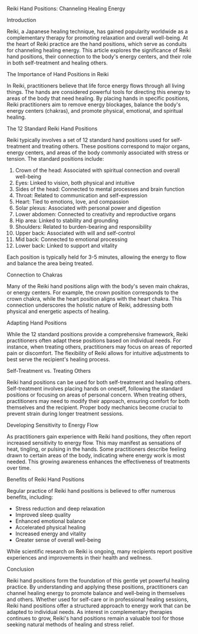 Reiki Hand Positions: Channeling Healing Energy

Introduction

Reiki, a Japanese healing technique, has gained popularity worldwide as a complementary therapy for promoting relaxation and overall well-being. At the heart of Reiki practice are the hand positions, which serve as conduits for channeling healing energy. This article explores the significance of Reiki hand positions, their connection to the body's energy centers, and their role in both self-treatment and healing others.

The Importance of Hand Positions in Reiki

In Reiki, practitioners believe that life force energy flows through all living things. The hands are considered powerful tools for directing this energy to areas of the body that need healing. By placing hands in specific positions, Reiki practitioners aim to remove energy blockages, balance the body's energy centers (chakras), and promote physical, emotional, and spiritual healing.

The 12 Standard Reiki Hand Positions

Reiki typically involves a set of 12 standard hand positions used for self-treatment and treating others. These positions correspond to major organs, energy centers, and areas of the body commonly associated with stress or tension. The standard positions include:

1. Crown of the head: Associated with spiritual connection and overall well-being
2. Eyes: Linked to vision, both physical and intuitive
3. Sides of the head: Connected to mental processes and brain function
4. Throat: Related to communication and self-expression
5. Heart: Tied to emotions, love, and compassion
6. Solar plexus: Associated with personal power and digestion
7. Lower abdomen: Connected to creativity and reproductive organs
8. Hip area: Linked to stability and grounding
9. Shoulders: Related to burden-bearing and responsibility
10. Upper back: Associated with will and self-control
11. Mid back: Connected to emotional processing
12. Lower back: Linked to support and vitality

Each position is typically held for 3-5 minutes, allowing the energy to flow and balance the area being treated.

Connection to Chakras

Many of the Reiki hand positions align with the body's seven main chakras, or energy centers. For example, the crown position corresponds to the crown chakra, while the heart position aligns with the heart chakra. This connection underscores the holistic nature of Reiki, addressing both physical and energetic aspects of healing.

Adapting Hand Positions

While the 12 standard positions provide a comprehensive framework, Reiki practitioners often adapt these positions based on individual needs. For instance, when treating others, practitioners may focus on areas of reported pain or discomfort. The flexibility of Reiki allows for intuitive adjustments to best serve the recipient's healing process.

Self-Treatment vs. Treating Others

Reiki hand positions can be used for both self-treatment and healing others. Self-treatment involves placing hands on oneself, following the standard positions or focusing on areas of personal concern. When treating others, practitioners may need to modify their approach, ensuring comfort for both themselves and the recipient. Proper body mechanics become crucial to prevent strain during longer treatment sessions.

Developing Sensitivity to Energy Flow

As practitioners gain experience with Reiki hand positions, they often report increased sensitivity to energy flow. This may manifest as sensations of heat, tingling, or pulsing in the hands. Some practitioners describe feeling drawn to certain areas of the body, indicating where energy work is most needed. This growing awareness enhances the effectiveness of treatments over time.

Benefits of Reiki Hand Positions

Regular practice of Reiki hand positions is believed to offer numerous benefits, including:
- Stress reduction and deep relaxation
- Improved sleep quality
- Enhanced emotional balance
- Accelerated physical healing
- Increased energy and vitality
- Greater sense of overall well-being

While scientific research on Reiki is ongoing, many recipients report positive experiences and improvements in their health and wellness.

Conclusion

Reiki hand positions form the foundation of this gentle yet powerful healing practice. By understanding and applying these positions, practitioners can channel healing energy to promote balance and well-being in themselves and others. Whether used for self-care or in professional healing sessions, Reiki hand positions offer a structured approach to energy work that can be adapted to individual needs. As interest in complementary therapies continues to grow, Reiki's hand positions remain a valuable tool for those seeking natural methods of healing and stress relief.